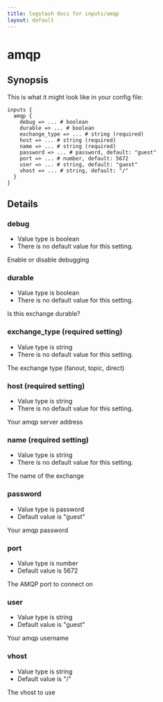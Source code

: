 ```yaml
---
title: logstash docs for inputs/amqp
layout: default
---
```

# amqp



## Synopsis

This is what it might look like in your config file:

    inputs {
      amqp {
        debug => ... # boolean
        durable => ... # boolean
        exchange_type => ... # string (required)
        host => ... # string (required)
        name => ... # string (required)
        password => ... # password, default: "guest"
        port => ... # number, default: 5672
        user => ... # string, default: "guest"
        vhost => ... # string, default: "/"
      }
    }

## Details

### debug

* Value type is boolean
* There is no default value for this setting.

Enable or disable debugging

### durable

* Value type is boolean
* There is no default value for this setting.

Is this exchange durable?

### exchange_type (required setting)

* Value type is string
* There is no default value for this setting.

The exchange type (fanout, topic, direct)

### host (required setting)

* Value type is string
* There is no default value for this setting.

Your amqp server address

### name (required setting)

* Value type is string
* There is no default value for this setting.

The name of the exchange

### password

* Value type is password
* Default value is "guest"

Your amqp password

### port

* Value type is number
* Default value is 5672

The AMQP port to connect on

### user

* Value type is string
* Default value is "guest"

Your amqp username

### vhost

* Value type is string
* Default value is "/"

The vhost to use

